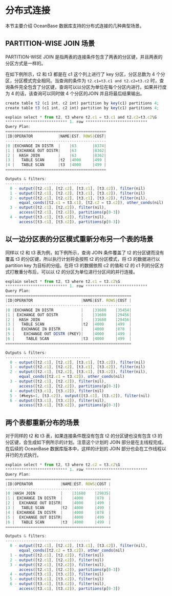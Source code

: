 分布式连接 
==========================





本节主要介绍 OceanBase 数据库支持的分布式连接的几种典型场景。

PARTITION-WISE JOIN 场景 
-------------------------------

PARTITION-WISE JOIN 是指两表的连接条件包含了两表的分区键，并且两表的分区方式是一样的。

在如下例所示，t2 和 t3 都是在 c1 这个列上进行了 key 分区，分区总数为 4 个分区，分区模式完全相同。当查询的条件为 `t2.c1=t3.c1 and t2.c2=t3.c2` 时，查询条件完全包含了分区键，查询可以以分区为单位在每个分区内进行。如果并行度为 4 的话，该查询可以同时做 4 个分区的JOIN 并且将最后结果输出。

```javascript
create table t2 (c1 int, c2 int) partition by key(c1) partitions 4;
create table t3 (c1 int, c2 int) partition by key(c1) partitions 4;
```





```javascript
explain select * from t2, t3 where t2.c1 = t3.c1 and t2.c2=t3.c2\G
*************************** 1. row ***************************
Query Plan: 
============================================
|ID|OPERATOR           |NAME|EST. ROWS|COST|
--------------------------------------------
|0 |EXCHANGE IN DISTR  |    |63       |8374|
|1 | EXCHANGE OUT DISTR|    |63       |8362|
|2 |  HASH JOIN        |    |63       |8362|
|3 |   TABLE SCAN      |t2  |4000     |499 |
|4 |   TABLE SCAN      |t3  |4000     |499 |
============================================

Outputs & filters: 
-------------------------------------
  0 - output([t2.c1], [t2.c2], [t3.c1], [t3.c2]), filter(nil)
  1 - output([t2.c1], [t2.c2], [t3.c1], [t3.c2]), filter(nil)
  2 - output([t2.c1], [t2.c2], [t3.c1], [t3.c2]), filter(nil), 
      equal_conds([t2.c1 = t3.c1], [t2.c2 = t3.c2]), other_conds(nil)
  3 - output([t2.c1], [t2.c2]), filter(nil), 
      access([t2.c1], [t2.c2]), partitions(p[0-3])
  4 - output([t3.c1], [t3.c2]), filter(nil), 
      access([t3.c1], [t3.c2]), partitions(p[0-3])
```



以一边分区表的分区模式重新分布另一个表的场景 
-------------------------------

同样以 t2 和 t3 表为例，如下例所示，查询 JOIN 条件覆盖了 t2 的分区键而没有覆盖 t3 的分区键，所以执行计划将会按照 t2 的分区模式，将 t3 的数据进行以 partition key 为目标的分组。在将 t3 的数据依照 c2 的值和 t2 的 c1 列的分区方式打散重分布后，可以以 t2 的分区为单位进行分区间的并行连接。

```javascript
explain select * from t2, t3 where t2.c1 = t3.c2\G
*************************** 1. row ***************************
Query Plan: 
=======================================================
|ID|OPERATOR                     |NAME|EST. ROWS|COST |
-------------------------------------------------------
|0 |EXCHANGE IN DISTR            |    |31680    |35454|
|1 | EXCHANGE OUT DISTR          |    |31680    |29456|
|2 |  HASH JOIN                  |    |31680    |29456|
|3 |   TABLE SCAN                |t2  |4000     |499  |
|4 |   EXCHANGE IN DISTR         |    |4000     |878  |
|5 |    EXCHANGE OUT DISTR (PKEY)|    |4000     |499  |
|6 |     TABLE SCAN              |t3  |4000     |499  |
=======================================================

Outputs & filters: 
-------------------------------------
  0 - output([t2.c1], [t2.c2], [t3.c1], [t3.c2]), filter(nil)
  1 - output([t2.c1], [t2.c2], [t3.c1], [t3.c2]), filter(nil)
  2 - output([t2.c1], [t2.c2], [t3.c1], [t3.c2]), filter(nil), 
      equal_conds([t2.c1 = t3.c2]), other_conds(nil)
  3 - output([t2.c1], [t2.c2]), filter(nil), 
      access([t2.c1], [t2.c2]), partitions(p[0-3])
  4 - output([t3.c1], [t3.c2]), filter(nil)
  5 - (#keys=1, [t3.c2]), output([t3.c1], [t3.c2]), filter(nil)
  6 - output([t3.c1], [t3.c2]), filter(nil), 
      access([t3.c1], [t3.c2]), partitions(p[0-3])
```



两个表都重新分布的场景 
--------------------

对于同样的 t2 和 t3 表，如果连接条件既没有包含 t2 的分区键也没有包含 t3 的分区键，会生成如下例所示的计划。注意这个计划的 JOIN 部分是在主线程完成。在后续的 OceanBase 数据库版本中，这样的计划的 JOIN 部分也会在工作线程以并行的方式执行。

```javascript
explain select * from t2, t3 where t2.c2 = t3.c2\G
*************************** 1. row ***************************
Query Plan: 
==============================================
|ID|OPERATOR            |NAME|EST. ROWS|COST |
----------------------------------------------
|0 |HASH JOIN           |    |31680    |29835|
|1 | EXCHANGE IN DISTR  |    |4000     |878  |
|2 |  EXCHANGE OUT DISTR|    |4000     |499  |
|3 |   TABLE SCAN       |t2  |4000     |499  |
|4 | EXCHANGE IN DISTR  |    |4000     |878  |
|5 |  EXCHANGE OUT DISTR|    |4000     |499  |
|6 |   TABLE SCAN       |t3  |4000     |499  |
==============================================

Outputs & filters: 
-------------------------------------
  0 - output([t2.c1], [t2.c2], [t3.c1], [t3.c2]), filter(nil), 
      equal_conds([t2.c2 = t3.c2]), other_conds(nil)
  1 - output([t2.c1], [t2.c2]), filter(nil)
  2 - output([t2.c1], [t2.c2]), filter(nil)
  3 - output([t2.c1], [t2.c2]), filter(nil), 
      access([t2.c1], [t2.c2]), partitions(p[0-3])
  4 - output([t3.c1], [t3.c2]), filter(nil)
  5 - output([t3.c1], [t3.c2]), filter(nil)
  6 - output([t3.c1], [t3.c2]), filter(nil), 
      access([t3.c1], [t3.c2]), partitions(p[0-3])
```



